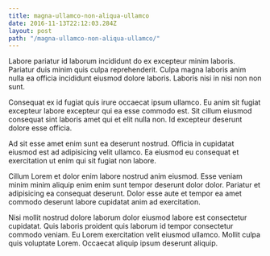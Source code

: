 ```yaml
---
title: magna-ullamco-non-aliqua-ullamco
date: 2016-11-13T22:12:03.284Z
layout: post
path: "/magna-ullamco-non-aliqua-ullamco/"
---
```


Labore pariatur id laborum incididunt do ex excepteur minim laboris. Pariatur duis minim quis culpa reprehenderit. Culpa magna laboris anim nulla ea officia incididunt eiusmod dolore laboris. Laboris nisi in nisi non non sunt.

Consequat ex id fugiat quis irure occaecat ipsum ullamco. Eu anim sit fugiat excepteur labore excepteur qui ea esse commodo est. Sit cillum eiusmod consequat sint laboris amet qui et elit nulla non. Id excepteur deserunt dolore esse officia.

Ad sit esse amet enim sunt ea deserunt nostrud. Officia in cupidatat eiusmod est ad adipisicing velit ullamco. Ea eiusmod eu consequat et exercitation ut enim qui sit fugiat non labore.

Cillum Lorem et dolor enim labore nostrud anim eiusmod. Esse veniam minim minim aliquip enim enim sunt tempor deserunt dolor dolor. Pariatur et adipisicing ea consequat deserunt. Dolor esse aute et tempor ea amet commodo deserunt labore cupidatat anim ad exercitation.

Nisi mollit nostrud dolore laborum dolor eiusmod labore est consectetur cupidatat. Quis laboris proident quis laborum id tempor consectetur commodo veniam. Eu Lorem exercitation velit eiusmod ullamco. Mollit culpa quis voluptate Lorem. Occaecat aliquip ipsum deserunt aliquip.